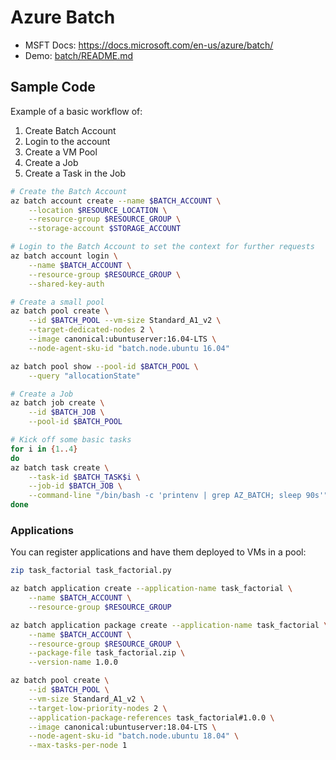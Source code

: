 # Azure Batch

* MSFT Docs: https://docs.microsoft.com/en-us/azure/batch/
* Demo: [batch/README.md](batch/README.md)

## Sample Code

Example of a basic workflow of:

1. Create Batch Account
2. Login to the account
3. Create a VM Pool
4. Create a Job
5. Create a Task in the Job

```bash
# Create the Batch Account
az batch account create --name $BATCH_ACCOUNT \
    --location $RESOURCE_LOCATION \
    --resource-group $RESOURCE_GROUP \
    --storage-account $STORAGE_ACCOUNT

# Login to the Batch Account to set the context for further requests
az batch account login \
    --name $BATCH_ACCOUNT \
    --resource-group $RESOURCE_GROUP \
    --shared-key-auth

# Create a small pool
az batch pool create \
    --id $BATCH_POOL --vm-size Standard_A1_v2 \
    --target-dedicated-nodes 2 \
    --image canonical:ubuntuserver:16.04-LTS \
    --node-agent-sku-id "batch.node.ubuntu 16.04"

az batch pool show --pool-id $BATCH_POOL \
    --query "allocationState"

# Create a Job
az batch job create \
    --id $BATCH_JOB \
    --pool-id $BATCH_POOL

# Kick off some basic tasks
for i in {1..4}
do
az batch task create \
    --task-id $BATCH_TASK$i \
    --job-id $BATCH_JOB \
    --command-line "/bin/bash -c 'printenv | grep AZ_BATCH; sleep 90s'"
done
```

### Applications

You can register applications and have them deployed to VMs in a pool:

```bash
zip task_factorial task_factorial.py

az batch application create --application-name task_factorial \
    --name $BATCH_ACCOUNT \
    --resource-group $RESOURCE_GROUP

az batch application package create --application-name task_factorial \
    --name $BATCH_ACCOUNT \
    --resource-group $RESOURCE_GROUP \
    --package-file task_factorial.zip \
    --version-name 1.0.0

az batch pool create \
    --id $BATCH_POOL \
    --vm-size Standard_A1_v2 \
    --target-low-priority-nodes 2 \
    --application-package-references task_factorial#1.0.0 \
    --image canonical:ubuntuserver:18.04-LTS \
    --node-agent-sku-id "batch.node.ubuntu 18.04" \
    --max-tasks-per-node 1
```
